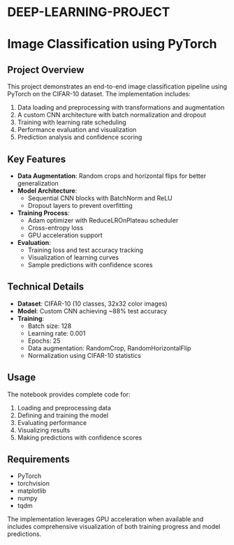 # DEEP-LEARNING-PROJECT



# Image Classification using PyTorch

## Project Overview
This project demonstrates an end-to-end image classification pipeline using PyTorch on the CIFAR-10 dataset. The implementation includes:

1. Data loading and preprocessing with transformations and augmentation
2. A custom CNN architecture with batch normalization and dropout
3. Training with learning rate scheduling
4. Performance evaluation and visualization
5. Prediction analysis and confidence scoring

## Key Features

- **Data Augmentation**: Random crops and horizontal flips for better generalization
- **Model Architecture**: 
  - Sequential CNN blocks with BatchNorm and ReLU
  - Dropout layers to prevent overfitting
- **Training Process**:
  - Adam optimizer with ReduceLROnPlateau scheduler
  - Cross-entropy loss
  - GPU acceleration support
- **Evaluation**:
  - Training loss and test accuracy tracking
  - Visualization of learning curves
  - Sample predictions with confidence scores

## Technical Details

- **Dataset**: CIFAR-10 (10 classes, 32x32 color images)
- **Model**: Custom CNN achieving ~88% test accuracy
- **Training**:
  - Batch size: 128
  - Learning rate: 0.001
  - Epochs: 25
  - Data augmentation: RandomCrop, RandomHorizontalFlip
  - Normalization using CIFAR-10 statistics

## Usage

The notebook provides complete code for:
1. Loading and preprocessing data
2. Defining and training the model
3. Evaluating performance
4. Visualizing results
5. Making predictions with confidence scores

## Requirements

- PyTorch
- torchvision
- matplotlib
- numpy
- tqdm

The implementation leverages GPU acceleration when available and includes comprehensive visualization of both training progress and model predictions.
